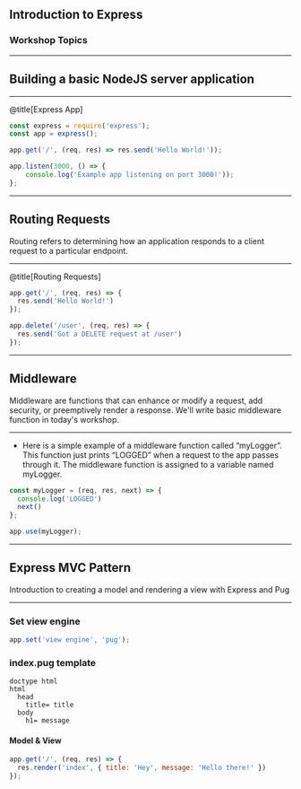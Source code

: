 ## Introduction to Express

### Workshop Topics

---

## Building a basic NodeJS server application

---

@title[Express App]

```javascript
const express = require('express');
const app = express();

app.get('/', (req, res) => res.send('Hello World!'));

app.listen(3000, () => {
    console.log('Example app listening on port 3000!'));
};
```

---

## Routing Requests

Routing refers to determining how an application responds to a
client request to a particular endpoint.

---

@title[Routing Requests]

```javascript
app.get('/', (req, res) => {
  res.send('Hello World!')
});
```

```javascript
app.delete('/user', (req, res) => {
  res.send('Got a DELETE request at /user')
});
```

---

## Middleware

Middleware are functions that can enhance or modify a request, add security, or preemptively render a response. 
We'll write basic middleware function in today's workshop.

---

- Here is a simple example of a middleware function called “myLogger”. This function just prints “LOGGED” when
a request to the app passes through it. The middleware function is assigned to a variable named myLogger.

```javascript
const myLogger = (req, res, next) => {
  console.log('LOGGED')
  next()
};

app.use(myLogger);
```

---

## Express MVC Pattern

Introduction to creating a model and rendering a view with Express and Pug

---

### Set view engine

```javascript
app.set('view engine', 'pug');
```

### index.pug template

```pug
doctype html
html
  head
    title= title
  body
    h1= message
```

#### Model & View

```javascript
app.get('/', (req, res) => {
  res.render('index', { title: 'Hey', message: 'Hello there!' })
});
```

